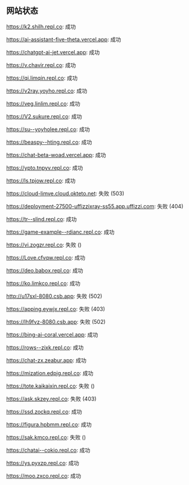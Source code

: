 ## 网站状态
https://k2.shilh.repl.co: 成功

https://ai-assistant-five-theta.vercel.app: 成功

https://chatgpt-ai-jet.vercel.app: 成功

https://v.chavir.repl.co: 成功

https://qi.limqin.repl.co: 成功

https://v2ray.yoyho.repl.co: 成功

https://veg.linlim.repl.co: 成功

https://V2.sukure.repl.co: 成功

https://su--yoyholee.repl.co: 成功

https://beaspy--hting.repl.co: 成功

https://chat-beta-woad.vercel.app: 成功

https://ypto.tnpyv.repl.co: 成功

https://ls.tpjow.repl.co: 成功

https://cloud-limve.cloud.okteto.net: 失败 (503)

https://deployment-27500-uffizzixray-ss55.app.uffizzi.com: 失败 (404)

https://tr--slind.repl.co: 成功

https://game-example--rdianc.repl.co: 成功

https://vi.zogzr.repl.co: 失败 ()

https://Love.cfvqw.repl.co: 成功

https://deo.babox.repl.co: 成功

https://ko.limkco.repl.co: 成功

http://u17sxl-8080.csb.app: 失败 (502)

https://apping.eywjx.repl.co: 失败 (403)

https://lh9fvz-8080.csb.app: 失败 (502)

https://bing-ai-coral.vercel.app: 成功

https://rows--zixk.repl.co: 成功

https://chat-zx.zeabur.app: 成功

https://mization.edpjg.repl.co: 成功

https://tote.kaikaixin.repl.co: 失败 ()

https://ask.skzey.repl.co: 失败 (403)

https://ssd.zockq.repl.co: 成功

https://figura.hpbmm.repl.co: 成功

https://sak.kmco.repl.co: 失败 ()

https://chatai--cokio.repl.co: 成功

https://ys.pyxzp.repl.co: 成功

https://moo.zxco.repl.co: 成功

